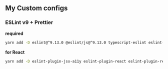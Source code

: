 ## My Custom configs

### ESLint v9 + Prettier

**required**

```bash
yarn add -D eslint@^9.13.0 @eslint/js@^9.13.0 typescript-eslint eslint-plugin-prettier eslint-config-prettier globals
```

**for React**

```bash
yarn add -D eslint-plugin-jsx-a11y eslint-plugin-react eslint-plugin-react-hooks
```

